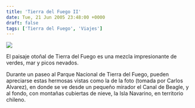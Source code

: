 ```yaml
---
title: 'Tierra del Fuego II'
date: Tue, 21 Jun 2005 23:48:00 +0000
draft: false
tags: ['Tierra del Fuego', 'Viajes']
---
```


[![](http://photos1.blogger.com/img/121/3009/400/DSCN2063.jpg)](http://photos1.blogger.com/img/121/3009/640/DSCN2063.jpg)

El paisaje otoñal de Tierra del Fuego es una mezcla impresionante de verdes, mar y picos nevados. 

Durante un paseo al Parque Nacional de Tierra del Fuego, pueden apreciarse estas 
hermosas vistas como la de la foto (tomada por Carlos Alvarez), en donde se ve 
desde un pequeño mirador el Canal de Beagle, y al fondo, con montañas cubiertas 
de nieve, la Isla Navarino, en territorio chileno.
